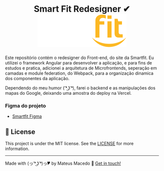 <h1 align="center">
    Smart Fit Redesigner ✔
    <img alt="Smartfit" src="./img/svg/logo.svg" />
    <br>
</h1>

Este repositório contém o redesigner do Front-end, do site da Smartfit. Eu utilizei o framework Angular para desenvolver a aplicação, e para fins de estudos e pratica, adicionei a arquitetura de Microfrontends, seperação em camadas e module federation, do Webpack, para a organização dinamica dos componentes da aplicação.

Dependendo do meu humor ( ͡❛ ͜ʖ ͡❛), farei o backend e as manipulações dos mapas do Google, deixando uma amostra do deploy na Vercel.

### Figma do projeto
- [Smartfit Figma](https://www.figma.com/design/vIg1lsCDwY2r3BCi6A3TXh/Smart-Fit?node-id=0-1&p=f&t=XdsRZ8Tn9JJo5Ozt-0)

## :memo: License

This project is under the MIT license. See the [LICENSE](https://github.com/) for more information.

---

Made with (っ ͡❛ ͜ʖ ͡❛)っ🎔 by Mateus Macedo :wave: [Get in touch!](https://www.linkedin.com/in/mateusmacedodev/)
